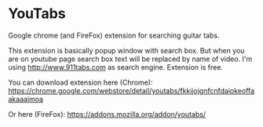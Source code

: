 # YouTabs
Google chrome (and FireFox) extension for searching guitar tabs.

This extension is basically popup window with search box.
But when you are on youtube page search box text will be replaced by name of video.
I'm using http://www.911tabs.com as search engine.
Extension is free.

You can download extension here (Chrome): https://chrome.google.com/webstore/detail/youtabs/fkkjjojgnfcnfdaiokeoffaakaaaimoa

Or here (FireFox): https://addons.mozilla.org/addon/youtabs/
